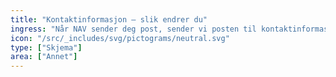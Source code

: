 ```yaml
---
title: "Kontaktinformasjon – slik endrer du"
ingress: "Når NAV sender deg post, sender vi posten til kontaktinformasjonen du har registrert i kontakt- og reservasjonsregisteret, eller til adressen du har oppgitt til folkeregisteret."
icon: "/src/_includes/svg/pictograms/neutral.svg"
type: ["Skjema"]
area: ["Annet"]
---
```

